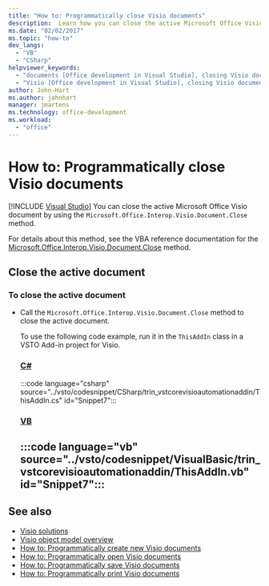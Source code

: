 ```yaml
---
title: "How to: Programmatically close Visio documents"
description:  Learn how you can close the active Microsoft Office Visio document by using the Microsoft.Office.Interop.Visio.Document.Close method.
ms.date: "02/02/2017"
ms.topic: "how-to"
dev_langs:
  - "VB"
  - "CSharp"
helpviewer_keywords:
  - "documents [Office development in Visual Studio], closing Visio documents"
  - "Visio [Office development in Visual Studio], closing Visio documents"
author: John-Hart
ms.author: johnhart
manager: jmartens
ms.technology: office-development
ms.workload:
  - "office"
---
```

# How to: Programmatically close Visio documents

 [!INCLUDE [Visual Studio](~/includes/applies-to-version/vs-windows-only.md)]
  You can close the active Microsoft Office Visio document by using the `Microsoft.Office.Interop.Visio.Document.Close` method.

 For details about this method, see the VBA reference documentation for the [Microsoft.Office.Interop.Visio.Document.Close](/office/vba/api/Visio.Document.Close) method.

## Close the active document

### To close the active document

- Call the `Microsoft.Office.Interop.Visio.Document.Close` method to close the active document.

     To use the following code example, run it in the `ThisAddIn` class in a VSTO Add-in project for Visio.

     ### [C#](#tab/csharp)
     :::code language="csharp" source="../vsto/codesnippet/CSharp/trin_vstcorevisioautomationaddin/ThisAddIn.cs" id="Snippet7":::

     ### [VB](#tab/vb)
     :::code language="vb" source="../vsto/codesnippet/VisualBasic/trin_vstcorevisioautomationaddin/ThisAddIn.vb" id="Snippet7":::
     ---

## See also
- [Visio solutions](../vsto/visio-solutions.md)
- [Visio object model overview](../vsto/visio-object-model-overview.md)
- [How to: Programmatically create new Visio documents](../vsto/how-to-programmatically-create-new-visio-documents.md)
- [How to: Programmatically open Visio documents](../vsto/how-to-programmatically-open-visio-documents.md)
- [How to: Programmatically save Visio documents](../vsto/how-to-programmatically-save-visio-documents.md)
- [How to: Programmatically print Visio documents](../vsto/how-to-programmatically-print-visio-documents.md)
